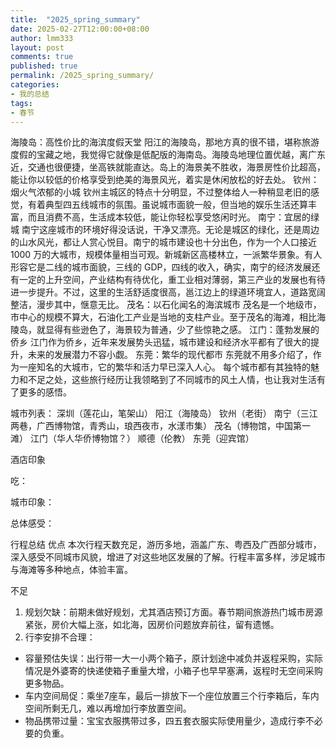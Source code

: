 ```yaml
---
title:  "2025_spring_summary"
date: 2025-02-27T12:00:00+08:00
author: lmm333
layout: post
comments: true
published: true
permalink: /2025_spring_summary/
categories:
- 我的总结
tags:
- 春节
---
```



海陵岛：高性价比的海滨度假天堂
阳江的海陵岛，那地方真的很不错，堪称旅游度假的宝藏之地，我觉得它就像是低配版的海南岛。海陵岛地理位置优越，离广东近，交通也很便捷，坐高铁就能直达。岛上的海景美不胜收，海景房性价比超高，能让你以较低的价格享受到绝美的海景风光，着实是休闲放松的好去处。
钦州：烟火气浓郁的小城
钦州主城区的特点十分明显，不过整体给人一种稍显老旧的感觉，有着典型四五线城市的氛围。虽说城市面貌一般，但当地的娱乐生活还算丰富，而且消费不高，生活成本较低，能让你轻松享受悠闲时光。
南宁：宜居的绿城
南宁这座城市的环境好得没话说，干净又漂亮。无论是城区的绿化，还是周边的山水风光，都让人赏心悦目。南宁的城市建设也十分出色，作为一个人口接近 1000 万的大城市，规模体量相当可观。新城新区高楼林立，一派繁华景象。有人形容它是二线的城市面貌，三线的 GDP，四线的收入，确实，南宁的经济发展还有一定的上升空间，产业结构有待优化，重工业相对薄弱，第三产业的发展也有待进一步提升。不过，这里的生活舒适度很高，邕江边上的绿道环境宜人，道路宽阔整洁，漫步其中，惬意无比。
茂名：以石化闻名的海滨城市
茂名是一个地级市，市中心的规模不算大，石油化工产业是当地的支柱产业。至于茂名的海滩，相比海陵岛，就显得有些逊色了，海景较为普通，少了些惊艳之感。
江门：蓬勃发展的侨乡
江门作为侨乡，近年来发展势头迅猛，城市建设和经济水平都有了很大的提升，未来的发展潜力不容小觑。
东莞：繁华的现代都市
东莞就不用多介绍了，作为一座知名的大城市，它的繁华和活力早已深入人心。
每个城市都有其独特的魅力和不足之处，这些旅行经历让我领略到了不同城市的风土人情，也让我对生活有了更多的感悟。



城市列表：
深圳（莲花山，笔架山）
阳江（海陵岛）
钦州（老街）
南宁（三江两巷，广西博物馆，青秀山，琅西夜市，水漾市集）
茂名（博物馆，中国第一滩）
江门（华人华侨博物馆？）
顺德（伦教）
东莞（迎宾馆）

酒店印象

吃：

城市印象：

总体感受：




行程总结
优点
本次行程天数充足，游历多地，涵盖广东、粤西及广西部分城市，深入感受不同城市风貌，增进了对这些地区发展的了解。行程丰富多样，涉足城市与海滩等多种地点，体验丰富。

不足
1. 规划欠缺：前期未做好规划，尤其酒店预订方面。春节期间旅游热门城市房源紧张，房价大幅上涨，如北海，因房价问题放弃前往，留有遗憾。
2. 行李安排不合理：
  - 容量预估失误：出行带一大一小两个箱子，原计划途中减负并返程采购，实际情况是外婆寄的快递使箱子重量大增，小箱子也早早塞满，返程时无空间采购更多物品。
  - 车内空间局促：乘坐7座车，最后一排放下一个座位放置三个行李箱后，车内空间所剩无几，难以再增加行李放置空间。
  - 物品携带过量：宝宝衣服携带过多，四五套衣服实际使用量少，造成行李不必要的负重。 